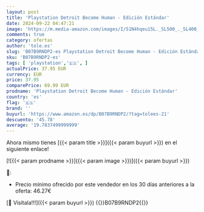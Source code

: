 ```yaml
---
layout: post
title: 'Playstation Detroit Become Human - Edición Estándar'
date: 2024-09-22 04:47:21
image: 'https://m.media-amazon.com/images/I/51N4hqeu15L._SL500_._SL400_.jpg'
comments: true
category: ofertas
author: 'tole.es'
slug: 'B07B9RNDP2-es Playstation Detroit Become Human - Edición Estándar'
sku: 'B07B9RNDP2-es'
tags: [ 'playstation','🇪🇸', ]
actualPrice: 37.95 EUR
currency: EUR
price: 37.95
comparePrice: 69.99 EUR
prodname: 'Playstation Detroit Become Human - Edición Estándar'
country: 'es'
flag: '🇪🇸'
brand: ''
buyurl: 'https://www.amazon.es/dp/B07B9RNDP2/?tag=tolees-21'
descuento: '45.78'
average: '19.7837499999999'
---
```


Ahora mismo tienes [{{< param title >}}]({{< param buyurl >}}) en el siguiente enlace!

[![{{< param prodname >}}]({{< param image >}})]({{< param buyurl >}})

🔎:

- Precio mínimo ofrecido por este vendedor en los 30 días anteriores a la oferta: 46.27€

[🛒 Visítala!!!]({{< param buyurl >}})
{{<world>}}B07B9RNDP2{{</world>}}
